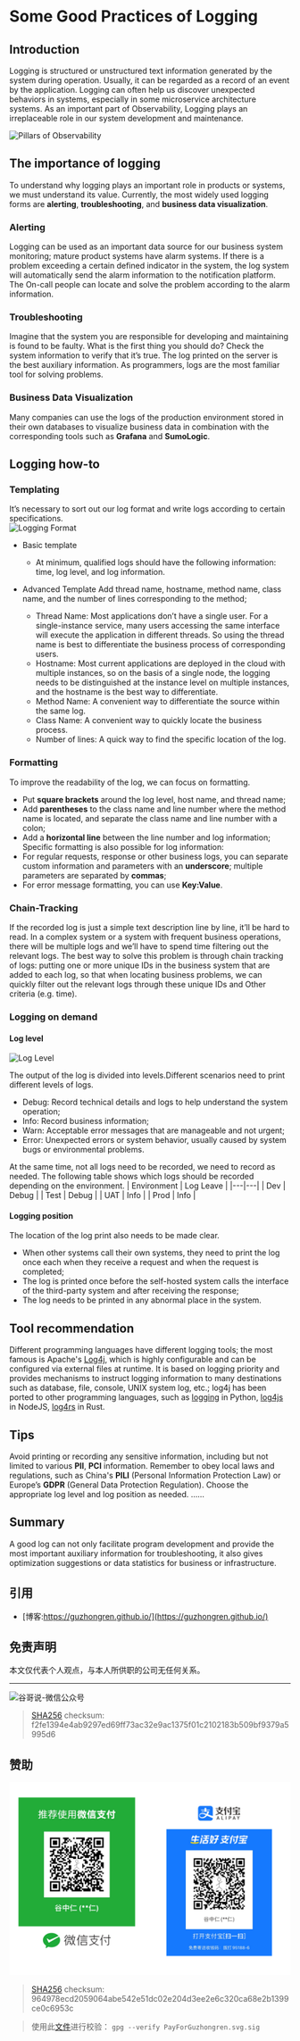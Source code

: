 # Some Good Practices of Logging

## Introduction

Logging is structured or unstructured text information generated by the system during operation. Usually, it can be regarded as a record of an event by the application. Logging can often help us discover unexpected behaviors in systems, especially in some microservice architecture systems. As an important part of Observability, Logging plays an irreplaceable role in our system development and maintenance.

<img src='https://cdn.staticaly.com/gh/guzhongren/data-hosting@main/Software-Engineering/Observability/01.Pillars-of-Observability.drawio.5ewrap798t40.webp' alt='Pillars of Observability' style="clear: both; display: block; margin: auto;" />

## The importance of logging

To understand why logging plays an important role in products or systems, we must understand its value. Currently, the most widely used logging forms are **alerting**, **troubleshooting**, and **business data visualization**.

### Alerting

Logging can be used as an important data source for our business system monitoring; mature product systems have alarm systems. If there is a problem exceeding a certain defined indicator in the system, the log system will automatically send the alarm information to the notification platform. The On-call people can locate and solve the problem according to the alarm information.

### Troubleshooting
Imagine that the system you are responsible for developing and maintaining is found to be faulty. What is the first thing you should do? Check the system information to verify that it’s true. The log printed on the server  is the best auxiliary information. As programmers, logs are the most familiar tool for solving problems.

### Business Data Visualization
Many companies can use the logs of the production environment stored in their own databases to visualize business data in combination with the corresponding tools such as **Grafana** and **SumoLogic**.

## Logging how-to

### Templating

It’s necessary to sort out our log format and write logs according to certain specifications.
<img src='https://cdn.staticaly.com/gh/guzhongren/data-hosting@main/Software-Engineering/Observability/Logging/logging.25uhyh14zi2o.webp' alt='Logging Format' style="clear: both; display: block; margin: auto;" />
- Basic template
  - At minimum, qualified logs should have the following information: time, log level, and log information.

- Advanced Template
	Add thread name, hostname, method name, class name, and the number of lines corresponding to the method;
  - Thread Name: Most applications don’t have a single user. For a single-instance service, many users accessing the same interface will execute the application in different threads. So using the thread name is best to differentiate the business process of corresponding users.
  - Hostname: Most current applications are deployed in the cloud with multiple instances, so on the basis of a single node, the logging needs to be distinguished at the instance level on multiple instances, and the hostname is the best way to differentiate.
  - Method Name: A convenient way to differentiate the source within the same log.
  - Class Name:  A convenient way to quickly locate the business process.
  - Number of lines: A quick way to find the specific location of the log.

### Formatting

To improve the readability of the log, we can focus on formatting.
  - Put **square brackets** around the log level, host name, and thread name;
  - Add **parentheses** to the class name and line number where the method name is located, and separate the class name and line number with a colon;
  - Add a **horizontal line** between the line number and log information;
Specific formatting is also possible for log information:
  - For regular requests, response or other business logs, you can separate custom information and parameters with an **underscore**; multiple parameters are separated by **commas**;
  - For error message formatting, you can use **Key:Value**.
### Chain-Tracking

If the recorded log is just a simple text description line by line, it’ll be hard to read. In a complex system or a system with frequent business operations, there will be multiple logs and we’ll have to spend time filtering out the relevant logs. The best way to solve this problem is through chain tracking of logs: putting one or more unique IDs in the business system that are added to each log, so that when locating business problems, we can quickly filter out the relevant logs through these unique IDs and Other criteria (e.g. time).

### Logging on demand

#### Log level

<img src='https://cdn.staticaly.com/gh/guzhongren/data-hosting@main/Software-Engineering/Observability/Logging/Log-level.1p6czhkrcnr4.webp' alt='Log Level' style="clear: both; display: block; margin: auto;" />

The output of the log is divided into levels.Different scenarios need to print different levels of logs.
  - Debug: Record technical details and logs to help understand the system operation;
  - Info: Record business information;
  - Warn: Acceptable error messages that are manageable and not urgent;
  - Error: Unexpected errors or system behavior, usually caused by system bugs or environmental problems.

At the same time, not all logs need to be recorded, we need to record as needed. The following table shows which logs should be recorded depending on the environment.
| Environment | Log Leave |
|---|---|
| Dev | Debug |
| Test | Debug |
| UAT | Info |
| Prod | Info |

#### Logging position

The location of the log print also needs to be made clear.
  - When other systems call their own systems, they need to print the log once each when they receive a request and when the request is completed;
  - The log is printed once before the self-hosted system calls the interface of the third-party system and after receiving the response;
  - The log needs to be printed in any abnormal place in the system.

## Tool recommendation

Different programming languages have different logging tools; the most famous is Apache's [Log4j](https://logging.apache.org/log4j), which is highly configurable and can be configured via external files at runtime. It is based on logging priority and provides mechanisms to instruct logging information to many destinations such as database, file, console, UNIX system log, etc.; log4j has been ported to other programming languages, such as [logging](https://docs.python.org/3/library/logging.html) in Python, [log4js](https://www.npmjs.com/package/log4js) in NodeJS, [log4rs](https://crates.io/crates/log4rs) in Rust.

## Tips

Avoid printing or recording any sensitive information, including but not limited to various **PII**, **PCI** information. Remember to obey local laws and regulations, such as China's **PILI** (Personal Information Protection Law) or Europe’s **GDPR** (General Data Protection Regulation). Choose the appropriate log level and log position as needed.
……

## Summary

A good log can not only facilitate program development and provide the most important auxiliary information for troubleshooting, it also gives optimization suggestions or data statistics for business or infrastructure.


## 引用

* [博客:https://guzhongren.github.io/](https://guzhongren.github.io/)

## 免责声明

本文仅代表个人观点，与本人所供职的公司无任何关系。

----
![谷哥说-微信公众号](https://cdn.jsdelivr.net/gh/guzhongren/data-hosting@main/20210819/wechat.ae9zxgscqcg.png)
> [SHA256](https://emn178.github.io/online-tools/sha256_checksum.html) checksum: f2fe1394e4ab9297ed69ff73ac32e9ac1375f01c2102183b509bf9379a5995d6

## 赞助

![PayForGuzhongren](/images/pay/PayForGuzhongren.svg)
> [SHA256](https://emn178.github.io/online-tools/sha256_checksum.html) checksum: 964978ecd2059064abe542e51dc02e204d3ee2e6c320ca68e2b1399ce0c6953c

> 使用此[文件](https://guzhongren.github.io/images/pay/payforguzhongren.svg.sig)进行校验： `gpg --verify PayForGuzhongren.svg.sig`

